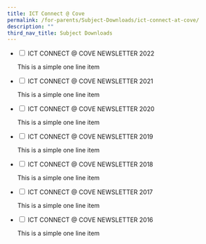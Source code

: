 ```yaml
---
title: ICT Connect @ Cove
permalink: /for-parents/Subject-Downloads/ict-connect-at-cove/
description: ""
third_nav_title: Subject Downloads
---
```

<ul class="jekyllcodex_accordion">
  <li>
    <input type="checkbox" id="accordion1">
    <label for="accordion1">ICT CONNECT @ COVE NEWSLETTER 2022</label>
    <div>
      <p>This is a simple one line item</p>
    </div>
	</li>
	</li>
	<li>
    <input type="checkbox" id="accordion2">
    <label for="accordion2">ICT CONNECT @ COVE NEWSLETTER 2021</label>
    <div>
      <p>This is a simple one line item</p>
    </div>
	</li>
	</li>
	<li>
    <input type="checkbox" id="accordion3">
    <label for="accordion3">ICT CONNECT @ COVE NEWSLETTER 2020</label>
    <div>
      <p>This is a simple one line item</p>
    </div>
	</li>
	</li>
	<li>
    <input type="checkbox" id="accordion4">
    <label for="accordion4">ICT CONNECT @ COVE NEWSLETTER 2019</label>
    <div>
      <p>This is a simple one line item</p>
    </div>
	</li>
	</li>
	<li>
    <input type="checkbox" id="accordion5">
    <label for="accordion5">ICT CONNECT @ COVE NEWSLETTER 2018</label>
    <div>
      <p>This is a simple one line item</p>
    </div>
	</li>
	</li>
	<li>
    <input type="checkbox" id="accordion6">
    <label for="accordion6">ICT CONNECT @ COVE NEWSLETTER 2017</label>
    <div>
      <p>This is a simple one line item</p>
    </div>
	</li>
	</li>
	<li>
    <input type="checkbox" id="accordion7">
    <label for="accordion7">ICT CONNECT @ COVE NEWSLETTER 2016</label>
    <div>
      <p>This is a simple one line item</p>
    </div>
	</li>
	</li>
</ul>
